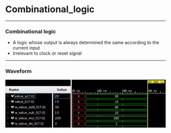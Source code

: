 # Combinational_logic


---
### Combinational logic
* A logic whose output is always determined the same according to the current input
* Irrelevant to clock or reset signal

---
### Waveform
![](https://github.com/genie-earth/Verilog_HDL/blob/main/3_combinational_logic/waveform.jpg)
